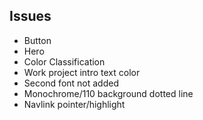 ## Issues

- Button
- Hero
- Color Classification
- Work project intro text color
- Second font not added
- Monochrome/110 background dotted line
- Navlink pointer/highlight
